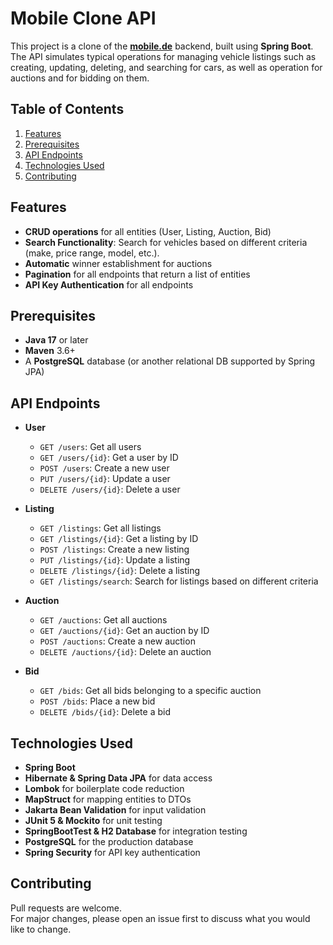 # Mobile Clone API

This project is a clone of the [**mobile.de**](https://www.mobile.de/) backend, built using **Spring Boot**. The API simulates typical operations for managing vehicle listings such as creating, updating, deleting, and searching for cars, as well as operation for auctions and for bidding on them.

## Table of Contents
1. [Features](#features)
2. [Prerequisites](#prerequisites)
3. [API Endpoints](#api-endpoints)
4. [Technologies Used](#technologies-used)
5. [Contributing](#contributing)

## Features
- **CRUD operations** for all entities (User, Listing, Auction, Bid)
- **Search Functionality**: Search for vehicles based on different criteria (make, price range, model, etc.).
- **Automatic** winner establishment for auctions
- **Pagination** for all endpoints that return a list of entities
- **API Key Authentication** for all endpoints 

## Prerequisites
- **Java 17** or later
- **Maven** 3.6+
- A **PostgreSQL** database (or another relational DB supported by Spring JPA)

## API Endpoints
- **User**
    - `GET /users`: Get all users
    - `GET /users/{id}`: Get a user by ID
    - `POST /users`: Create a new user
    - `PUT /users/{id}`: Update a user
    - `DELETE /users/{id}`: Delete a user

- **Listing**
    - `GET /listings`: Get all listings
    - `GET /listings/{id}`: Get a listing by ID
    - `POST /listings`: Create a new listing
    - `PUT /listings/{id}`: Update a listing
    - `DELETE /listings/{id}`: Delete a listing
    - `GET /listings/search`: Search for listings based on different criteria

- **Auction**
    - `GET /auctions`: Get all auctions
    - `GET /auctions/{id}`: Get an auction by ID
    - `POST /auctions`: Create a new auction
    - `DELETE /auctions/{id}`: Delete an auction

- **Bid**
    - `GET /bids`: Get all bids belonging to a specific auction
    - `POST /bids`: Place a new bid
    - `DELETE /bids/{id}`: Delete a bid

## Technologies Used
- **Spring Boot**
- **Hibernate & Spring Data JPA** for data access
- **Lombok** for boilerplate code reduction
- **MapStruct** for mapping entities to DTOs
- **Jakarta Bean Validation** for input validation
- **JUnit 5 & Mockito** for unit testing
- **SpringBootTest & H2 Database** for integration testing
- **PostgreSQL** for the production database
- **Spring Security** for API key authentication

## Contributing
Pull requests are welcome.\
For major changes, please open an issue first to discuss what you would like to change.
